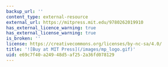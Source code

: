 ```yaml
---
backup_url: ''
content_type: external-resource
external_url: https://mitpress.mit.edu/9780262019910
has_external_licence_warning: true
has_external_license_warning: true
is_broken: ''
license: https://creativecommons.org/licenses/by-nc-sa/4.0/
title: '![Buy at MIT Press](/images/mp_logo.gif)'
uid: e69c7f40-a249-48d5-af25-2a36fd078129
---
```


